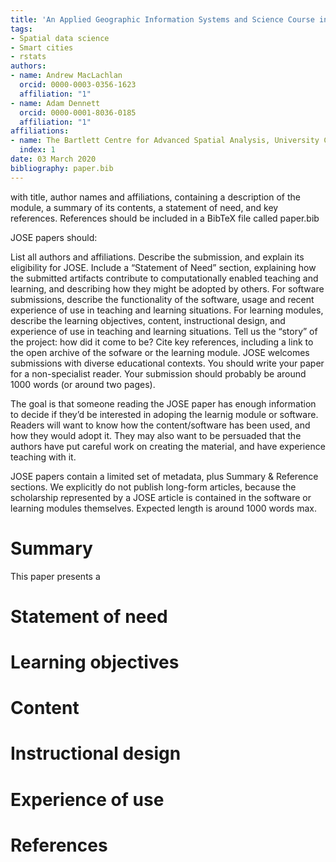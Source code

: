 ```yaml
---
title: 'An Applied Geographic Information Systems and Science Course in R'
tags:
- Spatial data science
- Smart cities
- rstats
authors:
- name: Andrew MacLachlan
  orcid: 0000-0003-0356-1623
  affiliation: "1"
- name: Adam Dennett
  orcid: 0000-0001-8036-0185
  affiliation: "1"
affiliations:
- name: The Bartlett Centre for Advanced Spatial Analysis, University College London
  index: 1
date: 03 March 2020
bibliography: paper.bib
---
```

with title, author names and affiliations, containing a description of the module, a summary of its contents, a statement of need, and key references.
References should be included in a BibTeX file called paper.bib

JOSE papers should:

List all authors and affiliations.
Describe the submission, and explain its eligibility for JOSE.
Include a “Statement of Need” section, explaining how the submitted artifacts contribute to computationally enabled teaching and learning, and describing how they might be adopted by others.
For software submissions, describe the functionality of the software, usage and recent experience of use in teaching and learning situations.
For learning modules, describe the learning objectives, content, instructional design, and experience of use in teaching and learning situations.
Tell us the “story” of the project: how did it come to be?
Cite key references, including a link to the open archive of the sofware or the learning module.
JOSE welcomes submissions with diverse educational contexts. You should write your paper for a non-specialist reader. Your submission should probably be around 1000 words (or around two pages).

The goal is that someone reading the JOSE paper has enough information to decide if they’d be interested in adoping the learnig module or software. Readers will want to know how the content/software has been used, and how they would adopt it. They may also want to be persuaded that the authors have put careful work on creating the material, and have experience teaching with it.

JOSE papers contain a limited set of metadata, plus Summary & Reference sections. We explicitly do not publish long-form articles, because the scholarship represented by a JOSE article is contained in the software or learning modules themselves. Expected length is around 1000 words max.


# Summary

This paper presents a 

# Statement of need


# Learning objectives

# Content

 
# Instructional design


# Experience of use 

# References